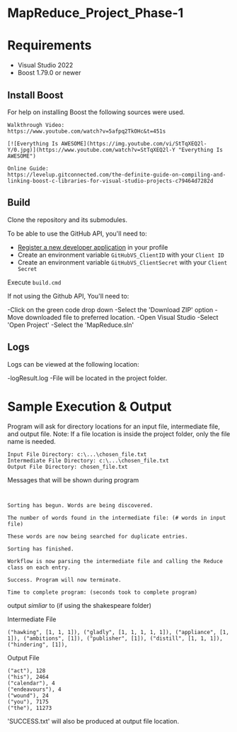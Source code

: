 # MapReduce_Project_Phase-1
# Requirements

  * Visual Studio 2022
  * Boost 1.79.0 or newer

## Install Boost

For help on installing Boost the following sources were used. 

```
Walkthrough Video:
https://www.youtube.com/watch?v=5afpq2TkOHc&t=451s

[![Everything Is AWESOME](https://img.youtube.com/vi/StTqXEQ2l-Y/0.jpg)](https://www.youtube.com/watch?v=StTqXEQ2l-Y "Everything Is AWESOME")

Online Guide:
https://levelup.gitconnected.com/the-definite-guide-on-compiling-and-linking-boost-c-libraries-for-visual-studio-projects-c79464d7282d

```


## Build

Clone the repository and its submodules.

To be able to use the GitHub API, you'll need to:

- [Register a new developer application](https://github.com/settings/developers) in your profile
- Create an environment variable `GitHubVS_ClientID` with your `Client ID`
- Create an environment variable `GitHubVS_ClientSecret` with your `Client Secret`

Execute `build.cmd`

If not using the Github API, You'll need to:

-Click on the green code drop down
-Select the 'Download ZIP' option
-Move downloaded file to preferred location.
-Open Visual Studio
-Select 'Open Project'
-Select the 'MapReduce.sln'

## Logs
Logs can be viewed at the following location:

-logResult.log
-File will be located in the project folder.


# Sample Execution & Output

Program will ask for directory locations for an input file, intermediate file, and output file. 
Note: If a file location is inside the project folder, only the file name is needed. 

```
Input File Directory: c:\...\chosen_file.txt
Intermediate File Directory: c:\...\chosen_file.txt 
Output File Directory: chosen_file.txt

```

Messages that will be shown during program
```


Sorting has begun. Words are being discovered.

The number of words found in the intermediate file: (# words in input file)

These words are now being searched for duplicate entries.

Sorting has finished.

Workflow is now parsing the intermediate file and calling the Reduce class on each entry.

Success. Program will now terminate.

Time to complete program: (seconds took to complete program)

```

output *simliar* to (if using the shakespeare folder)

Intermediate File
```
("hawking", [1, 1, 1]), ("gladly", [1, 1, 1, 1, 1]), ("appliance", [1, 1]), ("ambitions", [1]), ("publisher", [1]), ("distill", [1, 1, 1]), ("hindering", [1]), 
```

Output File

```
("act"), 128
("his"), 2464
("calendar"), 4
("endeavours"), 4
("wound"), 24
("you"), 7175
("the"), 11273
```
'SUCCESS.txt' will also be produced at output file location.
